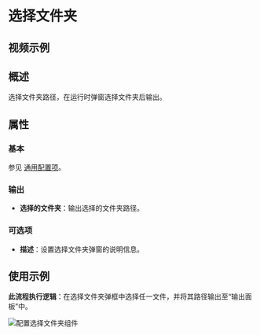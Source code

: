 # 选择文件夹

## 视频示例

## 概述

选择文件夹路径，在运行时弹窗选择文件夹后输出。

## 属性

### 基本

参见 [通用配置项](../Appendix/CommonConfigurationItems.md)。

### 输出

- **选择的文件夹**：输出选择的文件夹路径。

### 可选项

- **描述**：设置选择文件夹弹窗的说明信息。

## 使用示例

**此流程执行逻辑**：在选择文件夹弹框中选择任一文件，并将其路径输出至“输出面板”中。

![配置选择文件夹组件](https://docimages.blob.core.chinacloudapi.cn/images/Activities/selectFolder.png)
